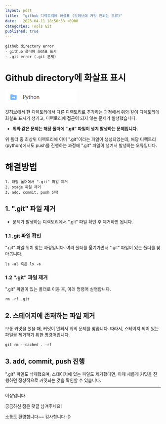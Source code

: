 ```yaml
---
layout: post
title:  "github 디렉토리에 화살표 (깃허브에 커밋 안되는 오류)"
date:   2023-04-11 18:50:33 +0900
categories: Tools Git
published: true
---
```

```
github directory error
- github 폴더에 화살표 표시
- .git error (.git 문제)
```

# Github directory에 화살표 표시

![github_dir_error](/assets/img/Tools/Git/2023-04-11-%08github_dir_error/github_dir_error1.png)

깃허브에서 한 디렉토리에서 다른 디렉토리로 추가하는 과정에서 위와 같이 디렉토리에 화살표 표시가 생기고, 디렉토리에 접근이 되지 않는 문제가 발생했습니다.

- **위와 같은 문제는 해당 폴더에 ".git" 파일이 생겨 발생하는 문제입니다.**

위 폴더 중 최상위 디렉토리에 이미 ".git"이라는 파일이 생성되었는데, 해당 디렉토리(python)에서도 push를 진행하는 과정에 ".git" 파일이 생겨서 발생하는 오류입니다.

# 해결방법

```
1. 해당 폴더에서 ".git" 파일 제거
2. stage 파일 제거
3. add, commit, push 진행
```

## 1. ".git" 파일 제거

- 문제가 발생하는 디렉토리에서 ".git" 파일 확인 후 제거하면 됩니다.

### 1.1 .git 파일 확인
".git" 파일 위치 찾는 과정입니다. 여러 폴더를 옮겨가면서 ".git" 파일이 있는 폴더를 찾아봅니다.

```
ls -al 혹은 ls -a
```

### 1.2 ".git" 파일 제거

".git" 파일이 있는 폴더로 이동 후, 아래 명령어 실행합니다.

```
rm -rf .git
```

## 2. 스테이지에 존재하는 파일 제거
보통 커밋을 했을 때, 커밋이 안되서 위의 문제를 찾습니다. 따라서, 스테이지 되어 있는 파일을 제거하기 위한 명령어입니다.

```
git rm --cached . -rf
```

## 3. add, commit, push 진행

".git" 파일도 삭제했으며, 스테이지에 있는 파일도 제거했다면, 이제 새롭게 커밋을 진행하면 정상적으로 커밋되는 것을 확인할 수 있습니다.

---

이상입니다.

궁금하신 점은 댓글 남겨주세요!

소통도 환영합니다~~ 감사합니다 :D